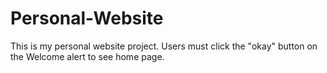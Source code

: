 # Personal-Website

This is my personal website project. Users must click the "okay" button on the Welcome alert to see home page.
